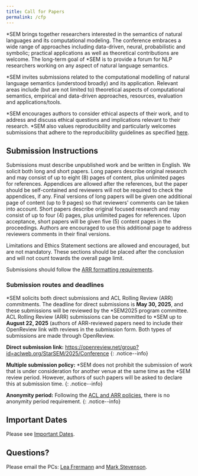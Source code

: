 ```yaml
---
title: Call for Papers
permalink: /cfp
---
```


*SEM brings together researchers interested in the semantics of natural languages and its computational modeling. The conference embraces a wide range of approaches including data-driven, neural, probabilistic and symbolic; practical applications as well as theoretical contributions are welcome. The long-term goal of *SEM is to provide a forum for NLP researchers working on any aspect of natural language semantics.

*SEM invites submissions related to the computational modelling of natural language semantics (understood broadly) and its application. Relevant areas include (but are not limited to) theoretical aspects of computational semantics, empirical and data-driven approaches, resources, evaluation and applications/tools.

*SEM encourages authors to consider ethical aspects of their work, and to address and discuss ethical questions and implications relevant to their research. *SEM also values reproducibility and particularly welcomes submissions that adhere to the reproducibility guidelines as specified [here](https://folk.idi.ntnu.no/odderik/reproducibility_guidelines.pdf).

## Submission Instructions

Submissions must describe unpublished work and be written in English. We solicit both long and short papers. Long papers describe original research and may consist of up to eight (8) pages of content, plus unlimited pages for references. Appendices are allowed after the references, but the paper should be self-contained and reviewers will not be required to check the appendices, if any. Final versions of long papers will be given one additional page of content (up to 9 pages) so that reviewers' comments can be taken into account. Short papers describe original focused research and may consist of up to four (4) pages, plus unlimited pages for references. Upon acceptance, short papers will be given five (5) content pages in the proceedings. Authors are encouraged to use this additional page to address reviewers comments in their final versions.

Limitations and Ethics Statement sections are allowed and encouraged, but are not mandatory. These sections should be placed after the conclusion and will not count towards the overall page limit.

Submissions should follow the [ARR formatting requirements](https://github.com/acl-org/acl-style-files).

### Submission routes and deadlines

*SEM solicits both direct submissions and  ACL Rolling Review (ARR) commitments. The deadline for direct submissions is **May 30, 2025**, and these submissions will be reviewed by the *SEM2025 program committee. ACL Rolling Review (ARR) submissions can be committed to *SEM up to **August 22, 2025** (authors of ARR-reviewed papers need to include their OpenReview link with reviews in the submission form. Both types of submissions are made through OpenReview.

**Direct submission link:**
<https://openreview.net/group?id=aclweb.org/StarSEM/2025/Conference>
{: .notice--info}

**Multiple submission policy:** *SEM does not prohibit the submission of work that is under consideration for another venue at the same time as the *SEM review period. However, authors of such papers will be asked to declare this at submission time.
{: .notice--info}

**Anonymity period:** Following the [ACL and ARR policies](https://www.aclweb.org/portal/content/report-acl-committee-anonymity-policy), there is no anonymity period requirement.
{: .notice--info}

## Important Dates

Please see [Important Dates](/#important-dates).

## Questions?

Please email the PCs: [Lea Frermann](mailto:lea.frermann@unimelb.edu.au) and [Mark Stevenson](mailto:mark.stevenson@sheffield.ac.uk).
